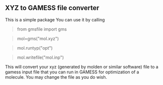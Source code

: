 ## XYZ to GAMESS file converter
This is a simple package You can use it by calling

>   from gmsfile import gms

>   mol=gms("mol.xyz")

>   mol.runtyp("opt")

>   mol.writefile("mol.inp")


This will convert your xyz (generated by molden or similar software) file
to a gamess input file that you can run in GAMESS for optimization of a 
molecule. You may change the file as you do wish.
